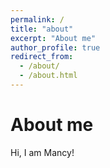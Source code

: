 ```yaml
---
permalink: /
title: "about"
excerpt: "About me"
author_profile: true
redirect_from: 
  - /about/
  - /about.html
---
```


About me
======
Hi, I am Mancy!
